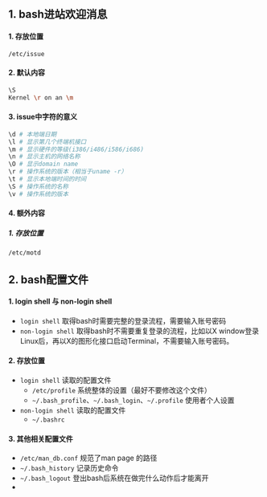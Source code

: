 
## 1. bash进站欢迎消息
#### 1. 存放位置
`/etc/issue`

#### 2. 默认内容
```bash
\S
Kernel \r on an \m
```

#### 3. issue中字符的意义
```bash
\d # 本地端日期
\l # 显示第几个终端机接口
\m # 显示硬件的等级(i386/i486/i586/i686)
\n # 显示主机的网络名称
\O # 显示domain name
\r # 操作系统的版本（相当于uname -r）
\t # 显示本地端时间的时间
\S # 操作系统的名称
\v # 操作系统的版本
```

#### 4. 额外内容
##### 1. 存放位置
`/etc/motd`


## 2. bash配置文件
#### 1. login shell 与 non-login shell
- `login shell` 取得bash时需要完整的登录流程，需要输入账号密码
- `non-login shell` 取得bash时不需要重复登录的流程，比如以X window登录Linux后，再以X的图形化接口启动Terminal，不需要输入账号密码。

#### 2. 存放位置
- `login shell` 读取的配置文件
	- `/etc/profile` 系统整体的设置（最好不要修改这个文件）
	- `~/.bash_profile`、`~/.bash_login`、`~/.profile` 使用者个人设置
- `non-login shell` 读取的配置文件
	- `~/.bashrc`

#### 3. 其他相关配置文件
- `/etc/man_db.conf` 规范了man page 的路径
- `~/.bash_history` 记录历史命令
- `~/.bash_logout` 登出bash后系统在做完什么动作后才能离开
- 
